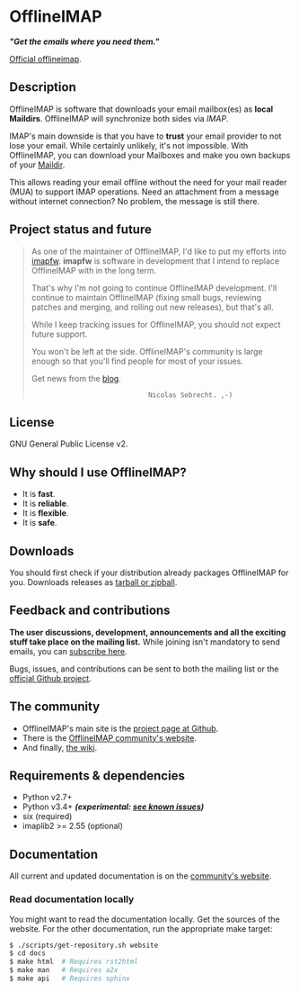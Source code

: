 [offlineimap]: http://github.com/OfflineIMAP/offlineimap
[website]: http://www.offlineimap.org
[wiki]: http://github.com/OfflineIMAP/offlineimap/wiki
[blog]: http://www.offlineimap.org/posts.html

# OfflineIMAP

***"Get the emails where you need them."***

[Official offlineimap][offlineimap].

## Description

OfflineIMAP is software that downloads your email mailbox(es) as **local
Maildirs**. OfflineIMAP will synchronize both sides via *IMAP*.

IMAP's main downside is that you have to **trust** your email provider to
not lose your email. While certainly unlikely, it's not impossible.
With OfflineIMAP, you can download your Mailboxes and make you own backups of
your [Maildir](https://en.wikipedia.org/wiki/Maildir).

This allows reading your email offline without the need for your mail
reader (MUA) to support IMAP operations. Need an attachment from a
message without internet connection? No problem, the message is still there.

## Project status and future

> As one of the maintainer of OfflineIMAP, I'd like to put my efforts into
> [imapfw](http://github.com/OfflineIMAP/imapfw). **imapfw** is software in
> development that I intend to replace OfflineIMAP with in the long term.
>
> That's why I'm not going to continue OfflineIMAP development. I'll continue
> to maintain OfflineIMAP (fixing small bugs, reviewing patches and merging,
> and rolling out new releases), but that's all.
>
> While I keep tracking issues for OfflineIMAP, you should not expect future support.
>
> You won't be left at the side. OfflineIMAP's community is large enough so that
> you'll find people for most of your issues.
>
> Get news from the [blog][blog].
>
>                                  Nicolas Sebrecht. ,-)

## License

GNU General Public License v2.

## Why should I use OfflineIMAP?

* It is **fast**.
* It is **reliable**.
* It is **flexible**.
* It is **safe**.

## Downloads

You should first check if your distribution already packages OfflineIMAP for you.
Downloads releases as [tarball or zipball](https://github.com/OfflineIMAP/offlineimap/tags).

## Feedback and contributions

**The user discussions, development, announcements and all the exciting stuff take
place on the mailing list.** While joining isn't mandatory to send emails, you can
[subscribe here](http://lists.alioth.debian.org/mailman/listinfo/offlineimap-project).

Bugs, issues, and contributions can be sent to both the mailing list or the
[official Github project][offlineimap].

## The community

* OfflineIMAP's main site is the [project page at Github][offlineimap].
* There is the [OfflineIMAP community's website][website].
* And finally, [the wiki][wiki].

## Requirements & dependencies

* Python v2.7+
* Python v3.4+ ***(experimental: [see known issues](https://github.com/OfflineIMAP/offlineimap/issues?q=is%3Aissue+is%3Aopen+label%3APy3))***
* six (required)
* imaplib2 >= 2.55 (optional)

## Documentation

All current and updated documentation is on the [community's website][website].

### Read documentation locally

You might want to read the documentation locally. Get the sources of the website.
For the other documentation, run the appropriate make target:

```sh
$ ./scripts/get-repository.sh website
$ cd docs
$ make html  # Requires rst2html
$ make man   # Requires a2x
$ make api   # Requires sphinx
```
